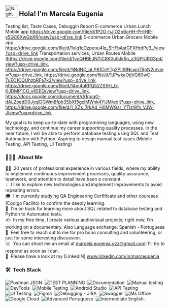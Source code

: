 <img alt="Night Coding" src="./assets/Hand%20Wave.gif" width='40' align="left"/><h2 align="left">Hola! I'm Marcela Eugenia</h2>


Testing list, Taste Cases, Debuggin Report
E-commerce Urban.Lunch Mobile app https://drive.google.com/file/d/1P2O-hJjO2p6oHH-PHlHR-y5GC8XwGbXR/view?usp=drive_link
E-commerce Urban.Grocers Mobile app https://drive.google.com/file/d/1vlq1oDzpenu4lq_SHFbAstGFXHrdPe3_/view?usp=drive_link
Transportation services, Urban Routes Mobile (https://drive.google.com/file/d/1voQHBEJNTiC8K0u0Jk5n_z3QPlURGSpd/view?usp=drive_link, https://drive.google.com/file/d/1jNdNO_qLP81CeYTg2PiIt9NcwnTRpN2u/view?usp=drive_link, https://drive.google.com/file/d/1JPwkaOtjVG60wC-7uEC1CQUhzbRFa7k3/view?usp=drive_link, https://drive.google.com/file/d/14m4uRffQ52ZS1Ht_b-KJDMP1CG_v6EEQ/view?usp=drive_link, https://docs.google.com/document/d/1npqG-dALZoedD0JyqiDGWm8fph3SbXf5gclMWnk4YUM/edit?usp=drive_link, https://drive.google.com/file/d/1_XZs_7rkAd_H0MWGar_YTlzWfx_VJW-J/view?usp=drive_link

My goal is to keep up-to-date with programming languages, using new technology, and continue my career supporting quality processes. In the near future, I will be able to perform database testing using SQL and Test Automation with Python. Aspiring to design manual test cases (Mobile Testing, API Testing, UI Testing)

<!-- ## 👋&nbsp;Hey there! I'm Aditya Kanoi -->

### 👨🏻‍💻 &nbsp;About Me

👨‍💻 &nbsp;20 years of professional experience in various fields, where my ability to implement continuous improvement processes, quality assurance, teamwork, and attention to detail have been a constant.\
💡 &nbsp;I like to explore new technologies and implement improvements to avoid repeating errors.\
🎓 &nbsp;I'm currently studying QA Engineering Cerfificate and other coureses (Codigo Facilito) to confirm the deeply learning.\
🌱 &nbsp;I'm on track for learning more about SQL related to database testing and Python to Automated tests.\
✍️ &nbsp;In my free time, I create various audiovisual projects; right now, I’m working on a documentary. Also Language exchange: Spanish - Portuguese\
💬 &nbsp;Feel free to reach out to me for pro bono consulting and volunteering, or just for some interesting discussion.\
✉️ &nbsp;You can shoot me an email at marcela.eugenia.gzz@gmail.com! I'll try to respond as soon as I can.\
📄 &nbsp;Please have a look at my [LinkedIN] www.linkedin.com/in/marceugenia

### 🛠 &nbsp;Tech Stack

![Postman JSON](https://img.shields.io/badge/postman%20json-3670A0?style=for-the-badge&logoColor=ffdd54)&nbsp;
![TEST PLANNING](https://img.shields.io/badge/Test%20Planning-%23323330.svg?style=for-the-badge&logoColor=%23F7DF1E)&nbsp;
![Documentation](https://img.shields.io/badge/Manaul%20Testing-%23ED8B00.svg?style=for-the-badge&logoColor=white)&nbsp;
![Manual testing](https://img.shields.io/badge/Documentation-%2300599C.svg?style=for-the-badge&logoColor=white)&nbsp;
![DevTools](https://img.shields.io/badge/devtools-%2300599C.svg?style=for-the-badge&logoColor=white)&nbsp;
![Mobile Testing](https://img.shields.io/badge/Mobile%20Testing-%23563D7C.svg?style=for-the-badge&logoColor=white)&nbsp;
![Android Studio](https://img.shields.io/badge/AndroidStudio-%23E34F26.svg?style=for-the-badge&logoColor=white)&nbsp;
![API Testing](https://img.shields.io/badge/Api%20Testing-%231572B6.svg?style=for-the-badge&logoColor=white)&nbsp;
![UI Testing](https://img.shields.io/badge/UI%20Testing-000?style=for-the-badge&)&nbsp;
![Figma](https://img.shields.io/badge/Figma-%236DB33F.svg?style=for-the-badge&logoColor=white)&nbsp;
![Debugging - JIRA](https://img.shields.io/badge/Debugging%20JIRA-%2335495e.svg?style=for-the-badge&logoColor=%234FC08D)&nbsp;
![Swagger](https://img.shields.io/badge/-Swagger-%23Clojure?style=for-the-badge&logoColor=white)&nbsp;
![Ms Office](https://img.shields.io/badge/Ms%20Office-FF6C37?style=for-the-badge&logoColor=white)&nbsp;
![Google Cloud](https://img.shields.io/badge/GoogleCloud-%234285F4.svg?style=for-the-badge&logoColor=white)&nbsp;
![Advanced Portuguese](https://img.shields.io/badge/Advanced%20Portuguese-%23F24E1E.svg?style=for-the-badge&logoColor=white)&nbsp;
![Intermediate English.](https://img.shields.io/badge/Intermediate%20English-%23000000.svg?style=for-the-badge&logoColor=white)&nbsp;

